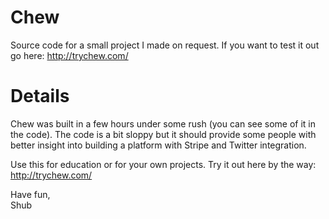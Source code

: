 Chew
====

Source code for a small project I made on request. If you want to test it out go here: http://trychew.com/

Details
==

Chew was built in a few hours under some rush (you can see some of it in the code). The code is a bit sloppy but it should provide some people with better insight into building a platform with Stripe and Twitter integration.

Use this for education or for your own projects. Try it out here by the way:
http://trychew.com/

Have fun, <br>
Shub
